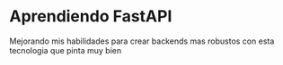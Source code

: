# Aprendiendo FastAPI

Mejorando mis habilidades para crear backends mas robustos con esta tecnologia 
que pinta muy bien